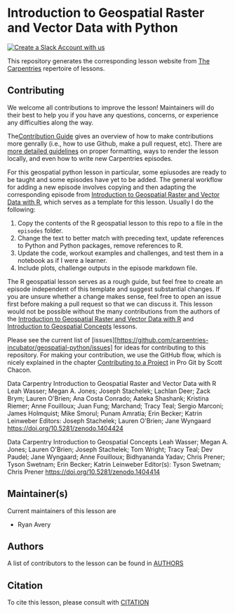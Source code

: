 # Introduction to Geospatial Raster and Vector Data with Python

[![Create a Slack Account with us](https://img.shields.io/badge/Create_Slack_Account-The_Carpentries-071159.svg)](https://swc-slack-invite.herokuapp.com/)

This repository generates the corresponding lesson website from [The Carpentries](https://carpentries.org/) repertoire of lessons. 

## Contributing

We welcome all contributions to improve the lesson! Maintainers will do their best to help you if you have any
questions, concerns, or experience any difficulties along the way.

The[Contribution Guide](CONTRIBUTING.md) gives an overview of how to make contributions more genrally (i.e., how to use Github, make a pull request, etc).
There are [more detailed guidelines][lesson-example] on proper formatting, ways to render the lesson locally, and even
how to write new Carpentries episodes.

For this geospatial python lesson in particular, some epiusodes are ready to be taught and some episodes have yet to be added. The general workflow for adding a new episode involves copying and then adapting the corresponding episode from [Introduction to Geospatial Raster and Vector Data with R](https://github.com/datacarpentry/r-raster-vector-geospatial), which serves as a template for this lesson. Usually I do the following:
1. Copy the contents of the R geospatial lesson to this repo to a file in the `episodes` folder.
2. Change the text to better match with preceding text, update references to Python and Python packages, remove references to R.
3. Update the code, workout examples and challenges, and test them in a notebook as if I were a learner.
4. Include plots, challenge outputs in the episode markdown file.

The R geospatial lesson serves as a rough guide, but feel free to create an episode independent of this template and suggest substantial changes. If you are unsure whether a change makes sense, feel free to open an issue first before making a pull request so that we can discuss it. This lesson would not be possible without the many contributions from the authors of the [Introduction to Geospatial Raster and Vector Data with R](https://github.com/datacarpentry/r-raster-vector-geospatial) and [Introduction to Geospatial Concepts](https://github.com/datacarpentry/organization-geospatial) lessons.

Please see the current list of [issues][https://github.com/carpentries-incubator/geospatial-python/issues] for ideas for contributing to this
repository. For making your contribution, we use the GitHub flow, which is
nicely explained in the chapter [Contributing to a Project](http://git-scm.com/book/en/v2/GitHub-Contributing-to-a-Project) in Pro Git
by Scott Chacon.

Data Carpentry Introduction to Geospatial Raster and Vector Data with R
Leah Wasser; Megan A. Jones; Joseph Stachelek; Lachlan Deer; Zack Brym; Lauren O'Brien; Ana Costa Conrado; Aateka Shashank; Kristina Riemer; Anne Fouilloux; Juan Fung; Marchand; Tracy Teal; Sergio Marconi; James Holmquist; Mike Smorul; Punam Amratia; Erin Becker; Katrin Leinweber
Editors: Joseph Stachelek; Lauren O'Brien; Jane Wyngaard
https://doi.org/10.5281/zenodo.1404424

 
Data Carpentry Introduction to Geospatial Concepts
Leah Wasser; Megan A. Jones; Lauren O'Brien; Joseph Stachelek; Tom Wright; Tracy Teal; Dev Paudel; Jane Wyngaard; Anne Fouilloux; Bidhyananda Yadav; Chris Prener; Tyson Swetnam; Erin Becker; Katrin Leinweber
Editor(s): Tyson Swetnam; Chris Prener
https://doi.org/10.5281/zenodo.1404414

## Maintainer(s)

Current maintainers of this lesson are 

* Ryan Avery


## Authors

A list of contributors to the lesson can be found in [AUTHORS](AUTHORS)

## Citation

To cite this lesson, please consult with [CITATION](CITATION)

[lesson-example]: https://carpentries.github.io/lesson-example
